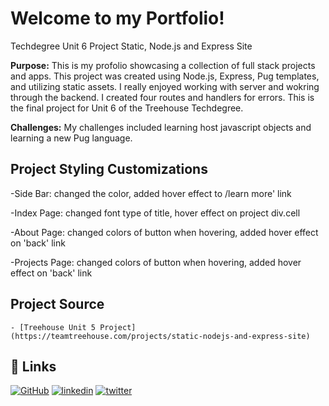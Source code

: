 # Welcome to my Portfolio!
Techdegree Unit 6 Project
Static, Node.js and Express Site

**Purpose:**
This is my profolio showcasing a collection of full stack projects and apps. This project was created using Node.js, Express, Pug templates, and utilizing static assets. I really enjoyed working with server and wokring through the backend. I created four routes and handlers for errors. This is the final project for Unit 6 of the Treehouse Techdegree.

**Challenges:**
My challenges included learning host javascript objects and learning a new Pug language.

## Project Styling Customizations

-Side Bar: changed the color, added hover effect to /learn more' link

-Index Page: changed font type of title, hover effect on project div.cell

-About Page: changed colors of button when hovering, added hover effect on 'back' link

-Projects Page: changed colors of button when hovering, added hover effect on 'back' link

## Project Source

    - [Treehouse Unit 5 Project] (https://teamtreehouse.com/projects/static-nodejs-and-express-site)

## 🔗 Links

[![GitHub](https://img.shields.io/badge/github-%23121011.svg?style=for-the-badge&logo=github&logoColor=white)](https://github.com/tsipporahc)
[![linkedin](https://img.shields.io/badge/linkedin-0A66C2?style=for-the-badge&logo=linkedin&logoColor=white)](https://www.linkedin.com/in/tsipporahc/)
[![twitter](https://img.shields.io/badge/twitter-1DA1F2?style=for-the-badge&logo=twitter&logoColor=white)](https://twitter.com/tsipporahc)
